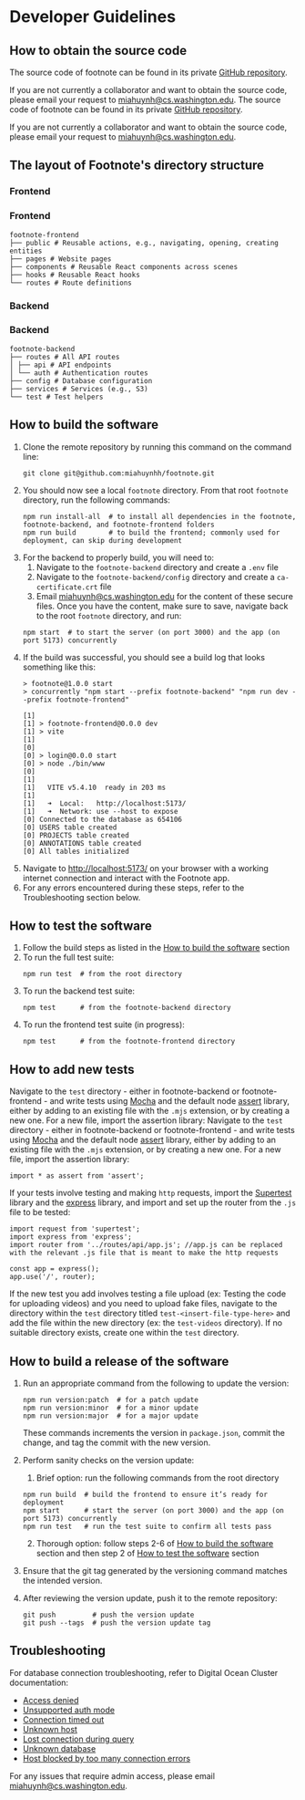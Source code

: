 # Developer Guidelines

## How to obtain the source code

The source code of footnote can be found in its private [GitHub repository](https://github.com/miahuynhh/footnote).

If you are not currently a collaborator and want to obtain the source code, please email your request to <miahuynh@cs.washington.edu>.
The source code of footnote can be found in its private [GitHub repository](https://github.com/miahuynhh/footnote).

If you are not currently a collaborator and want to obtain the source code, please email your request to <miahuynh@cs.washington.edu>.

## The layout of Footnote's directory structure

### Frontend
### Frontend

```
footnote-frontend
├── public # Reusable actions, e.g., navigating, opening, creating entities
├── pages # Website pages
├── components # Reusable React components across scenes
├── hooks # Reusable React hooks
└── routes # Route definitions
```

### Backend
### Backend

```
footnote-backend
├── routes # All API routes
│ ├── api # API endpoints
│ └── auth # Authentication routes
├── config # Database configuration
├── services # Services (e.g., S3)
└── test # Test helpers
```

## How to build the software

1. Clone the remote repository by running this command on the command line:
    ```
    git clone git@github.com:miahuynhh/footnote.git
    ```
2. You should now see a local `footnote` directory. From that root `footnote` directory, run the following commands:
    ```
    npm run install-all  # to install all dependencies in the footnote, footnote-backend, and footnote-frontend folders
    npm run build        # to build the frontend; commonly used for deployment, can skip during development
    ```
3. For the backend to properly build, you will need to:
    1. Navigate to the `footnote-backend` directory and create a `.env` file
    2. Navigate to the `footnote-backend/config` directory and create a `ca-certificate.crt` file
    3. Email <miahuynh@cs.washington.edu> for the content of these secure files. Once you have the content, make sure to save, navigate back to the root `footnote` directory, and run:
    ```
    npm start  # to start the server (on port 3000) and the app (on port 5173) concurrently
    ```
4. If the build was successful, you should see a build log that looks something like this:
    ```
    > footnote@1.0.0 start
    > concurrently "npm start --prefix footnote-backend" "npm run dev --prefix footnote-frontend"

    [1]
    [1] > footnote-frontend@0.0.0 dev
    [1] > vite
    [1]
    [0]
    [0] > login@0.0.0 start
    [0] > node ./bin/www
    [0]
    [1]
    [1]   VITE v5.4.10  ready in 203 ms
    [1]
    [1]   ➜  Local:   http://localhost:5173/
    [1]   ➜  Network: use --host to expose
    [0] Connected to the database as 654106
    [0] USERS table created
    [0] PROJECTS table created
    [0] ANNOTATIONS table created
    [0] All tables initialized
    ```
5. Navigate to <http://localhost:5173/> on your browser with a working internet connection and interact with the Footnote app.
6. For any errors encountered during these steps, refer to the Troubleshooting section below.

## How to test the software

1. Follow the build steps as listed in the [How to build the software](../DeveloperGuidelines.md#how-to-build-the-software) section
2. To run the full test suite:
    ```
    npm run test  # from the root directory
    ```
3. To run the backend test suite:
    ```
    npm test      # from the footnote-backend directory
    ```
4. To run the frontend test suite (in progress):
    ```
    npm test      # from the footnote-frontend directory
    ```

## How to add new tests

Navigate to the `test` directory - either in footnote-backend or footnote-frontend - and write tests using [Mocha](https://mochajs.org/) and the default node [assert](https://nodejs.org/api/assert.html) library, either by adding to an existing file with the `.mjs` extension, or by creating a new one. For a new file, import the assertion library:
Navigate to the `test` directory - either in footnote-backend or footnote-frontend - and write tests using [Mocha](https://mochajs.org/) and the default node [assert](https://nodejs.org/api/assert.html) library, either by adding to an existing file with the `.mjs` extension, or by creating a new one. For a new file, import the assertion library:

```
import * as assert from 'assert';
```
If your tests involve testing and making `http` requests, import the [Supertest](https://www.npmjs.com/package/supertest) library and the [express](https://expressjs.com/) library, and import and set up the router from the `.js` file to be tested:
```
import request from 'supertest';
import express from 'express';
import router from '../routes/api/app.js'; //app.js can be replaced with the relevant .js file that is meant to make the http requests

const app = express();
app.use('/', router);
```

If the new test you add involves testing a file upload (ex: Testing the code for uploading videos) and you need to upload fake files, navigate to the directory within the `test` directory titled `test-<insert-file-type-here>` and add the file within the new directory (ex: the `test-videos` directory). If no suitable directory exists, create one within the `test` directory. 

## How to build a release of the software

1. Run an appropriate command from the following to update the version:
    ```
    npm run version:patch  # for a patch update
    npm run version:minor  # for a minor update
    npm run version:major  # for a major update
    ```
    These commands increments the version in `package.json`, commit the change, and tag the commit with the new version.

2. Perform sanity checks on the version update:
    1. Brief option: run the following commands from the root directory
    ```
    npm run build  # build the frontend to ensure it’s ready for deployment
    npm start      # start the server (on port 3000) and the app (on port 5173) concurrently
    npm run test   # run the test suite to confirm all tests pass
    ```
    2. Thorough option: follow steps 2-6 of [How to build the software](../DeveloperGuidelines.md#how-to-build-the-software) section and then step 2 of [How to test the software](#how-to-test-the-software) section

3. Ensure that the git tag generated by the versioning command matches the intended version.

4. After reviewing the version update, push it to the remote repository:
    ```
    git push         # push the version update
    git push --tags  # push the version update tag
    ```

## Troubleshooting
For database connection troubleshooting, refer to Digital Ocean Cluster documentation:
* [Access denied](https://docs.digitalocean.com/support/when-connecting-to-mysql-i-get-an-access-denied-error/)
* [Unsupported auth mode](https://docs.digitalocean.com/support/when-connecting-to-mysql-i-get-an-authentication-error/)
* [Connection timed out](https://docs.digitalocean.com/support/when-connecting-to-my-database-i-get-a-connection-timed-out-error/)
* [Unknown host](https://docs.digitalocean.com/support/when-connecting-to-mysql-i-get-an-unknown-host-error/)
* [Lost connection during query](https://docs.digitalocean.com/support/when-issuing-a-query-on-mysql-i-get-a-lost-connection-error/)
* [Unknown database](https://docs.digitalocean.com/support/when-connecting-to-mysql-i-get-an-unknown-database-error/)
* [Host blocked by too many connection errors](https://docs.digitalocean.com/support/when-connecting-to-mysql-i-get-a-host-is-blocked-error/)

For any issues that require admin access, please email <miahuynh@cs.washington.edu>.